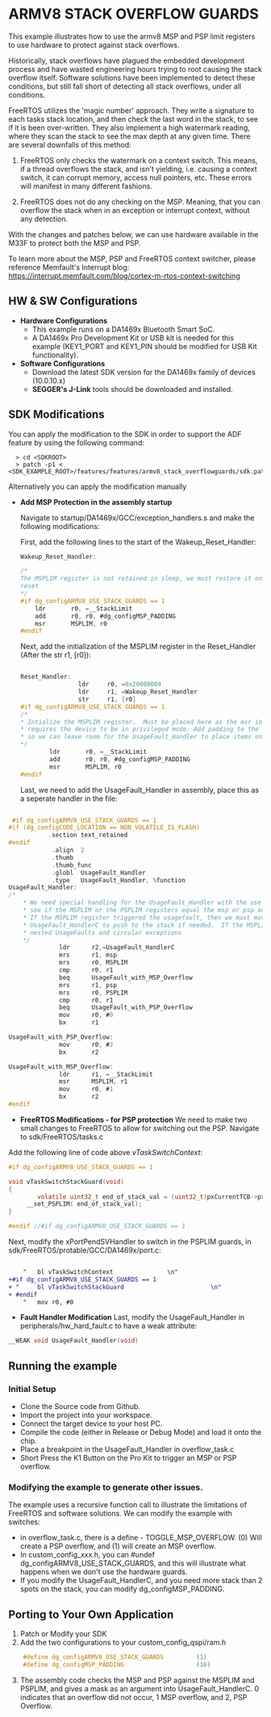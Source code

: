 # ARMV8 STACK OVERFLOW GUARDS
This example illustrates how to use the armv8 MSP and PSP limit registers to use hardware to protect against stack overflows.

Historically, stack overflows have plagued the embedded development process and have wasted engineering hours trying to root causing the stack overflow itself. Software solutions have been implemented to detect these conditions, but still fall short of detecting all stack overflows, under all conditions.

FreeRTOS utilizes the 'magic number' approach.  They write a signature to each tasks stack location, and then check the last word in the stack, to see if it is been over-written. They also implement a high watermark reading, where they scan the stack to see the max depth at any given time.   There are several downfalls of this method:

1.  FreeRTOS only checks the watermark on a context switch.  This means, if a thread overflows the stack, and isn't yielding, i.e. causing a context switch, it can corrupt memory, access null pointers, etc.  These errors will manifest in many different fashions.  

2.  FreeRTOS does not do any checking on the MSP.  Meaning, that you can overflow the stack when in an exception or interrupt context, without any detection. 

With the changes and patches below, we can use hardware available in the M33F to protect both the MSP and PSP.

To learn more about the MSP, PSP and FreeRTOS context switcher, please reference Memfault's Interrupt blog:  https://interrupt.memfault.com/blog/cortex-m-rtos-context-switching


## HW & SW Configurations

- **Hardware Configurations**
  - This example runs on a DA1469x Bluetooth Smart SoC.
  - A DA1469x Pro Development Kit or USB kit is needed for this example (KEY1_PORT and KEY1_PIN should be modified for USB Kit functionality).
- **Software Configurations**
  - Download the latest SDK version for the DA1469x family of devices (10.0.10.x)
  - **SEGGER's J-Link** tools should be downloaded and installed.

## SDK Modifications

You can apply the modification to the SDK in order to support the ADF feature by using the following command:

```console
  > cd <SDKROOT>
  > patch -p1 < <SDK_EXAMPLE_ROOT>/features/features/armv8_stack_overflowguards/sdk.patch 
```

Alternatively you can apply the modification manually

- **Add MSP Protection in the assembly startup**

  Navigate to startup/DA1469x/GCC/exception_handlers.s and make the following modifications:

  First, add the following lines to the start of the Wakeup_Reset_Handler:

  ```c
  Wakeup_Reset_Handler:

  /*
  The MSPLIM register is not retained in sleep, we must restore it on wakeup or from 
  reset
  */
  #if dg_configARMV8_USE_STACK_GUARDS == 1
      ldr		r0, =__StackLimit
      add		r0, r0, #dg_configMSP_PADDING
      msr		MSPLIM, r0
  #endif

  ```

  Next, add the initialization of the MSPLIM register in the Reset_Handler (After the str r1, [r0]):

  ```c

  Reset_Handler:
                  ldr     r0, =0x20000004
                  ldr     r1, =Wakeup_Reset_Handler
                  str     r1, [r0]
  #if dg_configARMV8_USE_STACK_GUARDS == 1
  /*
  * Intialize the MSPLIM register.  Must be placed here as the msr instruction
  * requires the device to be in privileged mode. Add padding to the register
  * so we can leave room for the UsageFault_Handler to place items on the stack
  */
          ldr		r0, =__StackLimit
          add		r0, r0, #dg_configMSP_PADDING
          msr		MSPLIM, r0
  #endif
  ```

  Last, we need to add the UsageFault_Handler in assembly, place this as a seperate handler in the file:
 ```c

  #if dg_configARMV8_USE_STACK_GUARDS == 1
#if (dg_configCODE_LOCATION == NON_VOLATILE_IS_FLASH)
            .section text_retained
#endif
             .align  2
             .thumb
             .thumb_func
             .globl  UsageFault_Handler
             .type   UsageFault_Handler, %function
 UsageFault_Handler:
 /*
	 * We need special handling for the UsageFault_Handler with the use of the MSPLIM register set.  First we check to
	 * see if the MSPLIM or the PSPLIM registers equal the msp or psp and set the stack pointer mask respectively.
	 * If the MSPLIM register triggered the usagefault, then we must move the MSPLIM back below the padding to allow for the
	 * UsageFault_HandlerC to push to the stack if needed.  If the MSPLIM is not moved, then a push to the stack can cause
	 * nested UsageFaults and circular exceptions
	 */
		       ldr		r2,=UsageFault_HandlerC
		       mrs		r1, msp
		       mrs		r0, MSPLIM
		       cmp		r0, r1
		       beq		UsageFault_with_MSP_Overflow
		       mrs		r1, psp
		       mrs		r0, PSPLIM
		       cmp		r0, r1
		       beq 		UsageFault_with_PSP_Overflow
		       mov		r0, #0
		       bx		r1

 UsageFault_with_PSP_Overflow:
		       mov 		r0, #2
		       bx		r2

 UsageFault_with_MSP_Overflow:
		       ldr 		r1, =__StackLimit
		       msr		MSPLIM, r1
		       mov		r0, #1
		       bx		r2
 #endif

  ```

- **FreeRTOS Modifications - for PSP protection**
We need to make two small changes to FreeRTOS to allow for switching out the PSP.  Navigate to sdk/FreeRTOS/tasks.c

Add the following line of code above *vTaskSwitchContext*:  


```c
#if dg_configARMV8_USE_STACK_GUARDS == 1

void vTaskSwitchStackGuard(void)
{
        volatile uint32_t end_of_stack_val = (uint32_t)pxCurrentTCB->pxStack;
     __set_PSPLIM( end_of_stack_val);
}

#endif //#if dg_configARMV8_USE_STACK_GUARDS == 1

```
Next, modify the xPortPendSVHandler to switch in the PSPLIM guards, in sdk/FreeRTOS/protable/GCC/DA1469x/port.c:

```diff

	"	bl vTaskSwitchContext				\n"
+#if dg_configARMV8_USE_STACK_GUARDS == 1
+ "     bl vTaskSwitchStackGuard                        \n"
+ #endif
	"	mov r0, #0

```

- **Fault Handler Modification**
Last, modify the UsageFault_Handler in peripherals/hw_hard_fault.c to have a weak attribute:

```c
__WEAK void UsageFault_Handler(void)
```




## Running the example

### Initial Setup

- Clone the Source code from Github.
- Import the project into your workspace.
- Connect the target device to your host PC.
- Compile the code (either in Release or Debug Mode)  and load it onto the chip.
- Place a breakpoint in the UsageFault_Handler in overflow_task.c
- Short Press the K1 Button on the Pro Kit to trigger an MSP or PSP overflow.   


### Modifying the example to generate other issues.

The example uses a recursive function call to illustrate the limitations of FreeRTOS and software solutions.  We can modify the example with switches:

  - in overflow_task.c, there is a define - TOGGLE_MSP_OVERFLOW. (0) Will create a PSP overflow, and (1) will create an MSP overflow.
  - In custom_config_xxx.h, you can #undef dg_configARMV8_USE_STACK_GUARDS, and this will illustrate what happens when we don't use the hardware guards.
  - If you modify the UsageFault_HandlerC, and you need more stack than 2 spots on the stack, you can modify  dg_configMSP_PADDING.
  



## Porting to Your Own Application

  1. Patch or Modify your SDK  
  2. Add the two configurations to your custom_config_qspi/ram.h
```c
    #define dg_configARMV8_USE_STACK_GUARDS         (1)
    #define dg_configMSP_PADDING                    (16)
```
  3. The assembly code checks the MSP and PSP against the MSPLIM and PSPLIM, and gives a mask as an argument into UsageFault_HandlerC. 0 indicates that an overflow did not occur, 1 MSP overflow, and 2, PSP Overflow.